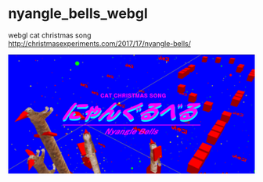 # nyangle_bells_webgl

webgl cat christmas song
http://christmasexperiments.com/2017/17/nyangle-bells/

![img](cover.jpg)
